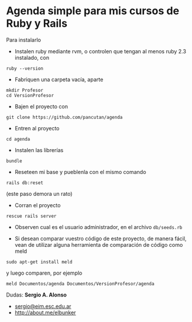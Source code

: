 # Agenda simple para mis cursos de Ruby y Rails

Para instalarlo

- Instalen ruby mediante rvm, o controlen que tengan al menos ruby 2.3 instalado, con
```
ruby --version
```

- Fabriquen una carpeta vacía, aparte
```
mkdir Profesor
cd VersionProfesor
```

- Bajen el proyecto con
```
git clone https://github.com/pancutan/agenda
```
- Entren al proyecto
```
cd agenda
```

- Instalen las librerías
```
bundle
```

- Reseteen mi base y pueblenla con el mismo comando
```
rails db:reset
```
(este paso demora un rato)

- Corran el proyecto
```
rescue rails server
```
- Observen cual es el usuario administrador, en el archivo
```db/seeds.rb```

- Si desean comparar vuestro código de este proyecto, de manera fácil, vean de utilizar alguna herramienta de comparación de código como meld
```
sudo apt-get install meld
```
y luego comparen, por ejemplo
```
meld Documentos/agenda Documentos/VersionProfesor/agenda
```


Dudas:
**Sergio A. Alonso**
* sergio@eim.esc.edu.ar
* http://about.me/elbunker
